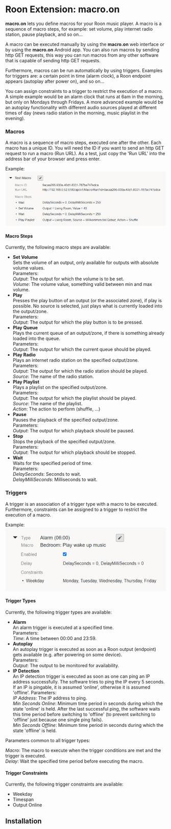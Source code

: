 # Roon Extension: macro.on

**macro.on** lets you define macros for your Roon music player. A macro is a sequence of macro steps, for example:
set volume, play internet radio station, pause playback, and so on...

A macro can be executed manually by using the **macro.on** web interface or by using the **macro.on** Android app.
You can also run macros by sending http GET requests, this way you can run macros from any other software that is capable of
sending http GET requests.

Furthermore, macros can be run automatically by using triggers. Examples for triggers are: a certain point in time (alarm clock),
a Roon endpoint appears (autoplay after power on), and so on...

You can assign constraints to a trigger to restrict the execution of a macro. A simple example would be an alarm clock that runs
at 6am in the morning, but only on Mondays through Fridays. A more advanced example would be an autoplay functionality with
different audio sources played at different times of day (news radio station in the morning, music playlist in the evening).

### Macros

A macro is a sequence of macro steps, executed one after the other. Each macro has a unique ID. You will need the ID if you want
to send an http GET request to run a macro (Run URL). As a test, just copy the 'Run URL' into the address bar of your browser and
press enter.

Example:
![Macro Example](./Images/macro_example.png)

#### Macro Steps

Currently, the following macro steps are available:

- **Set Volume**    
  Sets the volume of an output, only available for outputs with absolute volume values.   
  Parameters:   
  *Output*: The output for which the volume is to be set.   
  *Volume*: The volume value, something valid between min and max volume.
- **Play**   
  Presses the play button of an output (or the associated zone), if play is possible.
  No source is selected, just plays what is currently loaded into the output/zone.   
  Parameters:   
  *Output*: The output for which the play button is to be pressed.
- **Play Queue**   
  Plays the current queue of an output/zone, if there is something already loaded into the queue.   
  Parameters:   
  *Output*: The output for which the current queue should be played.
- **Play Radio**   
  Plays an internet radio station on the specified output/zone.   
  Parameters:   
  *Output*: The output for which the radio station should be played.   
  *Source*: The name of the radio station.
- **Play Playlist**   
  Plays a playlist on the specified output/zone.   
  Parameters:   
  *Output*: The output for which the playlist should be played.   
  *Source*: The name of the playlist.   
  *Action*: The action to perform (shuffle, ...)
- **Pause**   
  Pauses the playback of the specified output/zone.   
  Parameters:   
  *Output*: The output for which playback should be paused.
- **Stop**   
  Stops the playback of the specified output/zone.   
  Parameters:   
  *Output*: The output for which playback should be stopped.
- **Wait**   
  Waits for the specified period of time.   
  Parameters:   
  *DelaySeconds*: Seconds to wait.   
  *DelayMilliSeconds*: Milliseconds to wait.

### Triggers

A trigger is an association of a trigger type with a macro to be executed. Furthermore, constraints can be assigned to a trigger
to restrict the execution of a macro.

Example:   
![Trigger Example](./Images/trigger_example.png)

#### Trigger Types

Currently, the following trigger types are available:

- **Alarm**   
  An alarm trigger is executed at a specified time.   
  Parameters:   
  *Time*: A time between 00:00 and 23:59.
- **Autoplay**   
  An autoplay trigger is executed as soon as a Roon output (endpoint) gets available (e.g. after powering on some device).   
  Parameters:   
  *Output*: The output to be monitored for availability.
- **IP Detection**   
  An IP detection trigger is executed as soon as one can ping an IP address successfully. The software tries to ping the IP every 5 seconds.
  If an IP is pingable, it is assumed 'online', otherwise it is assumed 'offline'.
  Parameters:   
  *IP Address*: The IP address to ping.   
  *Min Seconds Online*: Minimum time period in seconds during which the state 'online' is held. After the last successful ping, the software
  waits this time period before switching to 'offline' (to prevent switching to 'offline' just because one single ping fails).  
  *Min Seconds Offline*: Minimum time period in seconds during which the state 'offline' is held.

Parameters common to all trigger types:

*Macro*: The macro to execute when the trigger conditions are met and the trigger is executed.   
*Delay*: Wait the specified time period before executing the macro.

#### Trigger Constraints

Currently, the following trigger constraints are available:

- Weekday
- Timespan
- Output Online

## Installation

